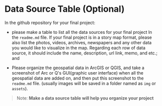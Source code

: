 # Data Source Table (Optional)

In the github repository for your final project:

- please make a table to list all the data sources for your final project In the `readme.md` file. If your final project is in a story map format, please also list the photos, videos, archives, newspapers and any other data you would like to visualize in the map. Regarding each row of data source, it should include the name, description, url link, memo, and etc.; and

- Please organize the geospatial data in ArcGIS or QGIS, and take a screenshot of Arc or Q's GUI(graphic user interface) when all the geospatial data are added on, and then put this screenshot to the `readme.md` file. (usually images will be saved in a folder named as `img` or `assets`).

> Note: **Make a data source table will help you organize your project**
